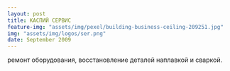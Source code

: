 ```yaml
---
layout: post
title: КАСПИЙ СЕРВИС
feature-img: "assets/img/pexel/building-business-ceiling-209251.jpg"
img: "assets/img/logos/ser.png"
date: September 2009
---
```


ремонт оборудования, восстановление деталей наплавкой и сваркой.
